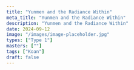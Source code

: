 ```yaml
---
title: "Yunmen and the Radiance Within"
meta_title: "Yunmen and the Radiance Within"
description: "Yunmen and the Radiance Within"
date: 2024-09-12
image: "/images/image-placeholder.jpg"
types: ["Type 1"]
masters: [""]
tags: ["Koan"]
draft: false
---
```



